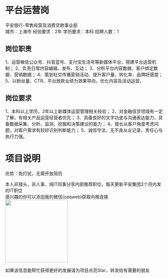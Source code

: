 # 平台运营岗
平安银行-零售经营及消费贷款事业部  
城市：上海市 经验要求：2年 学历要求：本科  招聘人数：1

## 岗位职责
1、运营微信公众号、抖音蓝号、支付宝生活号等新媒体平台，搭建平台运营机制；
 2、负责日常内容编辑、发布、互动；
 3、分析平台内容数据、客户绑定数据、营销数据；
 4、策划社交传播营销活动、提升客户量、转化率、品牌好感度；
 5、以粉丝量、CTR、平台放款业绩为效果导向，优化内容及活动运营。

## 岗位要求
1、本科以上学历，2年以上新媒体运营管理相关经验；
 2、对金融信贷领域有一定了解，有相关产品运营经营者优先；
 3、具备良好的文字功底与沟通表达能力，具备数据采集、分析、监测、挖掘和决策建议的能力；
 4、擅长从客户角度考虑问题，对客户需求有较好识别判断能力；
 5、诚信守法，无不良从业记录，责任心与执行力强。

# 项目说明

优势：免打扰，无需开放简历

本人非猎头，非人事，纯IT同事分享内部推荐职位，每天更新平安集团2个月内发的IT职位  
感兴趣的你可以添加我的微信(zaqweb)获取内推连接  
<img src="https://github.com/zaqweb/PA-IT-JOBS/blob/master/WechatICode.jpeg"  height="200" width="200">

如果该信息能帮忙获得更好的发展请为项目点亮Star，转发给有需要的朋友




